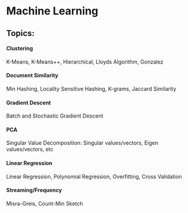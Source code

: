 # Machine Learning

## Topics:
#### Clustering
K-Means, K-Means++, Hierarchical, Lloyds Algorithm, Gonzalez

#### Document Similarity
Min Hashing, Locality Sensitive Hashing, K-grams, Jaccard Similarity

#### Gradient Descent 
Batch and Stochastic Gradient Descent

#### PCA
Singular Value Decomposition: Singular values/vectors, Eigen values/vectors, etc

#### Linear Regression
Linear Regression, Polynomial Regression, Overfitting, Cross Validation

#### Streaming/Frequency
Misra-Greis, Count-Min Sketch


